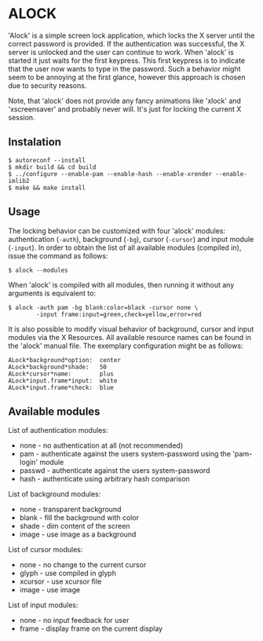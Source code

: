 ALOCK
=====

'Alock' is a simple screen lock application, which locks the X server until
the correct password is provided. If the authentication was successful, the X
server is unlocked and the user can continue to work. When 'alock' is started
it just waits for the first keypress. This first keypress is to indicate that
the user now wants to type in the password. Such a behavior might seem to be
annoying at the first glance, however this approach is chosen due to security
reasons.

Note, that 'alock' does not provide any fancy animations like 'xlock' and
'xscreensaver' and probably never will. It's just for locking the current X
session.


Instalation
-----------

	$ autoreconf --install
	$ mkdir build && cd build
	$ ../configure --enable-pam --enable-hash --enable-xrender --enable-imlib2
	$ make && make install


Usage
-----

The locking behavior can be customized with four 'alock' modules:
authentication (`-auth`), background (`-bg`), cursor (`-cursor`) and
input module (`-input`). In order to obtain the list of all available
modules (compiled in), issue the command as follows:

	$ alock --modules

When 'alock' is compiled with all modules, then running it without any
arguments is equivalent to:

	$ alock -auth pam -bg blank:color=black -cursor none \
	        -input frame:input=green,check=yellow,error=red

It is also possible to modify visual behavior of background, cursor and
input modules via the X Resources. All available resource names can be
found in the 'alock' manual file. The exemplary configuration might be as
follows:

	ALock*background*option:  center
	ALock*background*shade:   50
	ALock*cursor*name:        plus
	ALock*input.frame*input:  white
	ALock*input.frame*check:  blue


Available modules
-----------------

List of authentication modules:

* none - no authentication at all (not recommended)
* pam - authenticate against the users system-password using the 'pam-login' module
* passwd - authenticate against the users system-password
* hash - authenticate using arbitrary hash comparison

List of background modules:

* none - transparent background
* blank - fill the background with color
* shade - dim content of the screen
* image - use image as a background

List of cursor modules:

* none - no change to the current cursor
* glyph - use compiled in glyph
* xcursor - use xcursor file
* image - use image

List of input modules:

* none - no input feedback for user
* frame - display frame on the current display
